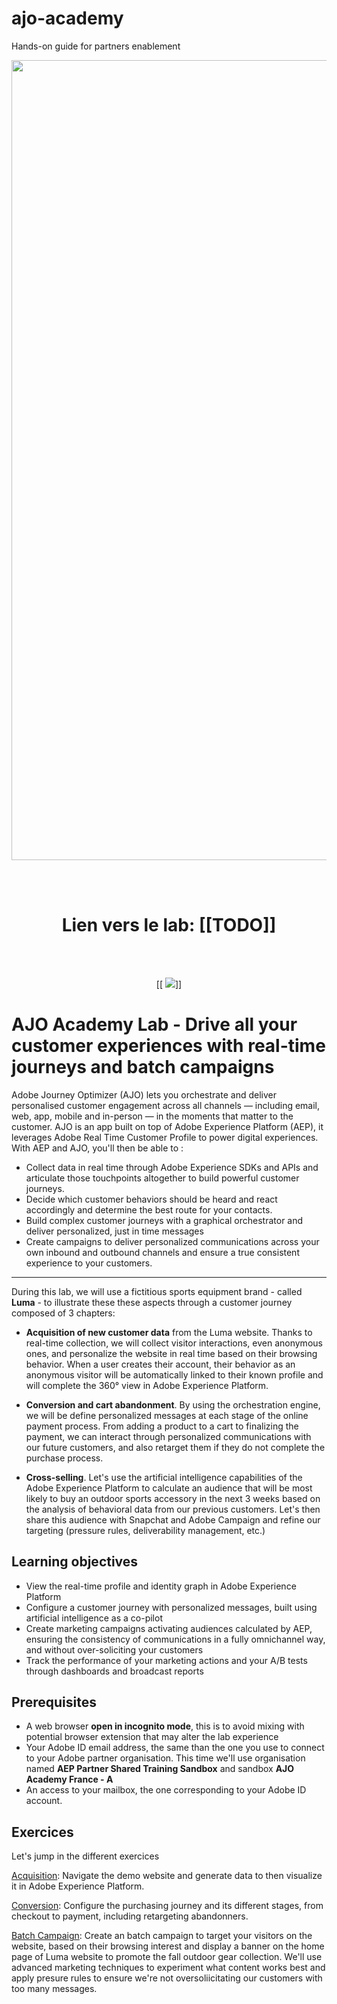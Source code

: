 # ajo-academy
Hands-on guide for partners enablement


<p align="center">
<img width="1280" alt="image" src="https://github.com/user-attachments/assets/1bf8639a-755b-4aa3-88e0-5126a064b41b" />
</p>


<div>
<br /><br />
<h1 align="center">Lien vers le lab: [[TODO]]</h1>
<br /><br />
<p align="center">
  [[
<img src="https://user-images.githubusercontent.com/40355195/223067996-4e938f6e-5dbf-4c2f-9e61-3e8aa1831fa5.png" />]]
</p>
</div>



# AJO Academy Lab - Drive all your customer experiences with real-time journeys and batch campaigns

Adobe Journey Optimizer (AJO) lets you orchestrate and deliver personalised customer engagement across all channels — including email, web, app, mobile and in-person — in the moments that matter to the customer.
AJO is an app built on top of Adobe Experience Platform (AEP), it leverages Adobe Real Time Customer Profile to power digital experiences.  With AEP and AJO,  you'll then be able to : 
- Collect data in real time through Adobe Experience SDKs and APIs and articulate those touchpoints altogether to build powerful customer journeys.
- Decide which customer behaviors should be heard  and react accordingly and determine the best route for your contacts.
- Build complex customer journeys with a graphical orchestrator and deliver  personalized, just in time messages
- Create campaigns to deliver personalized communications across your own inbound and outbound channels and ensure a true consistent experience to your customers.

---

During this lab, we will use a fictitious sports equipment brand - called **Luma** - to illustrate these these aspects through a customer journey composed of 3 chapters:

- **Acquisition of new customer data** from the Luma website. Thanks to real-time collection, we will collect visitor interactions, even anonymous ones, and personalize the website in real time based on their browsing behavior. When a user creates their account, their behavior as an anonymous visitor will be automatically linked to their known profile and will complete the 360° view in Adobe Experience Platform.

- **Conversion and cart abandonment**. By using the orchestration engine, we will be define personalized messages at each stage of the online payment process. From adding a product to a cart to finalizing the payment, we can interact through personalized communications with our future customers, and also retarget them if they do not complete the purchase process.

- **Cross-selling**. Let's use the artificial intelligence capabilities of the Adobe Experience Platform to calculate an audience that will be most likely to buy an outdoor sports accessory in the next 3 weeks based on the analysis of behavioral data from our previous customers. Let's then share this audience with Snapchat and Adobe Campaign and refine our targeting (pressure rules, deliverability management, etc.)



## Learning objectives
- View the real-time profile and identity graph in Adobe Experience Platform
- Configure a customer journey with personalized messages, built using artificial intelligence as a co-pilot
- Create marketing campaigns activating audiences calculated by AEP, ensuring the consistency of communications in a fully omnichannel way, and without over-soliciting your customers
- Track the performance of your marketing actions and your A/B tests through dashboards and broadcast reports



## Prerequisites
- A web browser **open in incognito mode**, this is to avoid mixing with potential browser extension that may alter the lab experience
- Your Adobe ID email address, the same than the one you use to connect to your Adobe partner organisation. This time we'll use organisation named **AEP Partner Shared Training Sandbox** and sandbox **AJO Academy France - A**
- An access to your mailbox, the one corresponding to your Adobe ID account. 



## Exercices
Let's jump in the different exercices

[Acquisition](./acquisition.md): Navigate the demo website and generate data to then visualize it in Adobe Experience Platform.

[Conversion](./conversion.md): Configure the purchasing journey and its different stages, from checkout to payment, including retargeting abandonners.

[Batch Campaign](./campaign.md): Create an batch campaign to target your visitors on the website, based on their browsing interest and display a banner on the home page of Luma website to promote the fall outdoor gear  collection. We'll use advanced marketing techniques to experiment what content works best and apply presure rules to ensure we're not oversoliicitating our customers with too many messages. 








